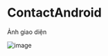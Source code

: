 # ContactAndroid
Ảnh giao diện

![image](https://user-images.githubusercontent.com/86907523/198016387-5d09cf8b-0ae5-4adf-8528-87f3b0d827b6.png)
